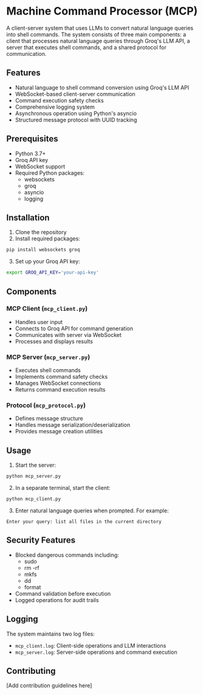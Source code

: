 # Machine Command Processor (MCP)

A client-server system that uses LLMs to convert natural language queries into shell commands. The system consists of three main components: a client that processes natural language queries through Groq's LLM API, a server that executes shell commands, and a shared protocol for communication.

## Features

- Natural language to shell command conversion using Groq's LLM API
- WebSocket-based client-server communication
- Command execution safety checks
- Comprehensive logging system
- Asynchronous operation using Python's asyncio
- Structured message protocol with UUID tracking

## Prerequisites

- Python 3.7+
- Groq API key
- WebSocket support
- Required Python packages:
  - websockets
  - groq
  - asyncio
  - logging

## Installation

1. Clone the repository
2. Install required packages:
```bash
pip install websockets groq
```
3. Set up your Groq API key:
```bash
export GROQ_API_KEY='your-api-key'
```

## Components

### MCP Client (`mcp_client.py`)
- Handles user input
- Connects to Groq API for command generation
- Communicates with server via WebSocket
- Processes and displays results

### MCP Server (`mcp_server.py`)
- Executes shell commands
- Implements command safety checks
- Manages WebSocket connections
- Returns command execution results

### Protocol (`mcp_protocol.py`)
- Defines message structure
- Handles message serialization/deserialization
- Provides message creation utilities

## Usage

1. Start the server:
```bash
python mcp_server.py
```

2. In a separate terminal, start the client:
```bash
python mcp_client.py
```

3. Enter natural language queries when prompted. For example:
```
Enter your query: list all files in the current directory
```

## Security Features

- Blocked dangerous commands including:
  - sudo
  - rm -rf
  - mkfs
  - dd
  - format
- Command validation before execution
- Logged operations for audit trails

## Logging

The system maintains two log files:
- `mcp_client.log`: Client-side operations and LLM interactions
- `mcp_server.log`: Server-side operations and command execution



## Contributing

[Add contribution guidelines here]
